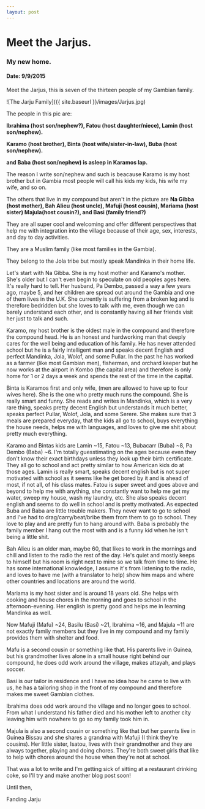 ```yaml
---
layout: post
---
```

# Meet the Jarjus.
### My new home.
#### Date: 9/9/2015

Meet the Jarjus, this is seven of the thirteen people of my Gambian family.

![The Jarju Family]({{ site.baseurl }}/images/Jarjus.jpg)

The people in this pic are: 

**Ibrahima (host son/nephew?), Fatou (host daughter/niece), Lamin (host son/nephew).**

**Karamo (host brother), Binta (host wife/sister-in-law), Buba (host son/nephew).**

**and Baba (host son/nephew) is asleep in Karamos lap.**

The reason I write son/nephew and such is beacause Karamo is my host brother but in Gambia most people will call his kids my kids, his wife my wife, and so on.

The others that live in my compound but aren't in the picture are **Na Gibba (host mother), Bah Alieu (host uncle), Mafuji (host cousin), Mariama (host sister) Majula(host cousin?), and Basi (family friend?)**

They are all super cool and welcoming and offer different perspectives that help me with integration into the village because of their age, sex, interests, and day to day activities. 

They are a Muslim family (like most families in the Gambia). 

They belong to the Jola tribe but mostly speak Mandinka in their home life.

Let's start with Na Gibba. She is my host mother and Karamo's mother. She's older but I can't even begin to speculate on old peoples ages here. It's really hard to tell. Her husband, Pa Dembo, passed a way a few years ago, maybe 5, and her children are spread out around the Gambia and one of them lives in the U.K. She currently is suffering from a broken leg and is therefore bedridden but she loves to talk with me, even though we can barely understand each other, and is constantly having all her friends visit her just to talk and such.

Karamo, my host brother is the oldest male in the compound and therefore the compound head. He is an honest and hardworking man that deeply cares for the well being and education of his family. He has never attended school but he is a fairly intelligent man and speaks decent English and perfect Mandinka, Jola, Wolof, and some Pullar. In the past he has worked as a farmer (like most Gambian men), fisherman, and orchard keeper but he now works at the airport in Kombo (the capital area) and therefore is only home for 1 or 2 days a week and spends the rest of the time in the capital.

Binta is Karamos first and only wife, (men are allowed to have up to four wives here). She is the one who pretty much runs the compound. She is really smart and funny. She reads and writes in Mandinka, which is a very rare thing, speaks pretty decent English but understands it much better, speaks perfect Pullar, Wolof, Jola, and some Serere. She makes sure that 3 meals are prepared everyday, that the kids all go to school, buys everything the house needs, helps me with languages, and loves to give me shit about pretty much everything.

Karamo and Bintas kids are Lamin ~15, Fatou ~13, Bubacarr (Buba) ~8, Pa Dembo (Baba) ~6. I'm totally guesstimating on the ages because even they don't know their exact birthdays unless they look up their birth certificate. They all go to school and act pretty similar to how American kids do at those ages. Lamin is really smart, speaks decent english but is not super motivated with school as it seems like he get bored by it and is ahead of most, if not all, of his class mates. Fatou is super sweet and goes above and beyond to help me with anything, she constantly want to help me get my water, sweep my house, wash my laundry, etc. She also speaks decent english and seems to do well in school and is pretty motivated. As expected Buba and Baba are little trouble makers. They never want to go to school and I've had to drag/carry/beat/bribe them from them to go to school. They love to play and are pretty fun to hang around with. Baba is probably the family member I hang out the most with and is a funny kid when he isn't being a little shit.

Bah Alieu is an older man, maybe 60, that likes to work in the mornings and chill and listen to the radio the rest of the day. He's quiet and mostly keeps to himself but his room is right next to mine so we talk from time to time. He has some international knowledge, I assume it's from listening to the radio, and loves to have me (with a translator to help) show him maps and where other countries and locations are around the world.

Mariama is my host sister and is around 18 years old. She helps with cooking and house chores in the morning and goes to school in the afternoon-evening. Her english is pretty good and helps me in learning Mandinka as well.

Now Mafuji (Mafu) ~24, Basilu (Basi) ~21, Ibrahima ~16, and Majula ~11 are not exactly family members but they live in my compound and my family provides them with shelter and food. 

Mafu is a second cousin or something like that. His parents live in Guinea, but his grandmother lives alone in a small house right behind our compound, he does odd work around the village, makes attayah, and plays soccer. 

Basi is our tailor in residence and I have no idea how he came to live with us, he has a tailoring shop in the front of my compound and therefore makes me sweet Gambian clothes. 

Ibrahima does odd work around the village and no longer goes to school. From what I understand his father died and his mother left to another city leaving him with nowhere to go so my family took him in. 

Majula is also a second cousin or something like that but her parents live in Guinea Bissau and she shares a grandma with Mafuji (I think they're cousins). Her little sister, Isatou, lives with their grandmother and they are always together, playing and doing chores. They're both sweet girls that like to help with chores around the house when they're not at school.

That was a lot to write and I'm getting sick of sitting at a restaurant drinking coke, so I'll try and make another blog post soon!

Until then,

Fanding Jarju
